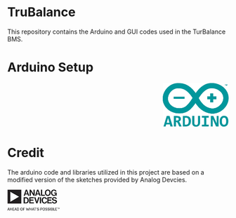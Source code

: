 # TruBalance

This repository contains the Arduino and GUI codes used in the TurBalance BMS.


# Arduino Setup

<p align="right">
<img src="images/arduino.png" width="150" height="100">
</p>

# Credit

The arduino code and libraries utilized in this project are based on a modified version of the sketches provided by Analog Devcies. 

![](images/analogDevices.png)

